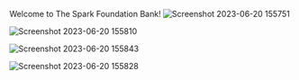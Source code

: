 Welcome to The Spark Foundation Bank!
![Screenshot 2023-06-20 155751](https://github.com/shubham-01-star/thesparkfoundationbank01/assets/72158457/a47ffd10-d65f-4613-ab6a-289d4e36fab7)

![Screenshot 2023-06-20 155810](https://github.com/shubham-01-star/thesparkfoundationbank01/assets/72158457/c08a6cc8-a7b3-4194-bcac-b5dd8136b006)

![Screenshot 2023-06-20 155843](https://github.com/shubham-01-star/thesparkfoundationbank01/assets/72158457/d9f5918f-3a1d-49a6-9fb4-92b23c102182)

![Screenshot 2023-06-20 155828](https://github.com/shubham-01-star/thesparkfoundationbank01/assets/72158457/e2a7e02a-a264-41ff-a7d9-a37646b0702f)

